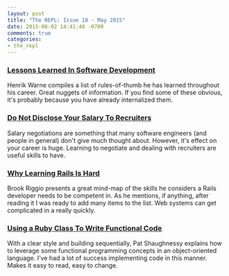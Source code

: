 ```yaml
---
layout: post
title: "The REPL: Issue 10 - May 2015"
date: 2015-06-02 14:41:48 -0700
comments: true
categories:
- the_repl
---
```


### [Lessons Learned In Software Development][1]

Henrik Warne compiles a list of rules-of-thumb he has learned throughout his career. Great nuggets of information. If you find some of these obvious, it's probably because you have already internalized them.

### [Do Not Disclose Your Salary To Recruiters][2]

Salary negotiations are something that many software engineers (and people in general) don't give much thought about. However, it's effect on your career is huge. Learning to negotiate and dealing with recruiters are useful skills to have.

### [Why Learning Rails Is Hard][3]

Brook Riggio presents a great mind-map of the skills he considers a Rails developer needs to be competent in. As he mentions, if anything, after reading it I was ready to add many items to the list. Web systems can get complicated in a really quickly.

### [Using a Ruby Class To Write Functional Code][4]

With a clear style and building sequentially, Pat Shaughnessy explains how to leverage some functional programming concepts in an object-oriented language. I've had a lot of success implementing code in this manner. Makes it easy to read, easy to change.

[1]: http://henrikwarne.com/2015/04/16/lessons-learned-in-software-development/
[2]: http://jacquesmattheij.com/do-not-disclose-your-salary-to-recruiters
[3]: https://www.codefellows.org/blog/this-is-why-learning-rails-is-hard
[4]: https://blog.codeship.com/ruby-class-to-write-functional-code/
